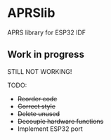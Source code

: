 # APRSlib
APRS library for ESP32 IDF 

## Work in progress

STILL NOT WORKING!

TODO:
- ~~Reorder code~~
- ~~Correct style~~
- ~~Delete unused~~
- ~~Decouple hardware functions~~
- Implement ESP32 port

